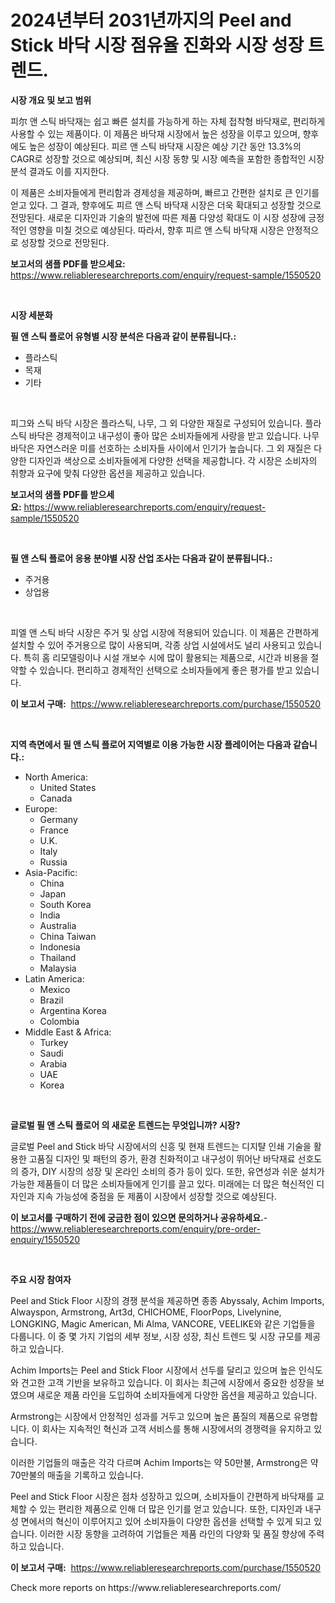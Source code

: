 <p><h1>2024년부터 2031년까지의 Peel and Stick 바닥 시장 점유율 진화와 시장 성장 트렌드.</h1></p><p><strong>시장 개요 및 보고 범위</strong></p>
<p><p>피尔 앤 스틱 바닥재는 쉽고 빠른 설치를 가능하게 하는 자체 접착형 바닥재로, 편리하게 사용할 수 있는 제품이다. 이 제품은 바닥재 시장에서 높은 성장을 이루고 있으며, 향후에도 높은 성장이 예상된다. 피르 앤 스틱 바닥재 시장은 예상 기간 동안 13.3%의 CAGR로 성장할 것으로 예상되며, 최신 시장 동향 및 시장 예측을 포함한 종합적인 시장 분석 결과도 이를 지지한다.</p><p>이 제품은 소비자들에게 편리함과 경제성을 제공하며, 빠르고 간편한 설치로 큰 인기를 얻고 있다. 그 결과, 향후에도 피르 앤 스틱 바닥재 시장은 더욱 확대되고 성장할 것으로 전망된다. 새로운 디자인과 기술의 발전에 따른 제품 다양성 확대도 이 시장 성장에 긍정적인 영향을 미칠 것으로 예상된다. 따라서, 향후 피르 앤 스틱 바닥재 시장은 안정적으로 성장할 것으로 전망된다.</p></p>
<p><strong>보고서의 샘플 PDF를 받으세요:</strong> <a href="https://www.reliableresearchreports.com/enquiry/request-sample/1550520">https://www.reliableresearchreports.com/enquiry/request-sample/1550520</a></p>
<p>&nbsp;</p>
<p><strong>시장 세분화</strong></p>
<p><strong>필 앤 스틱 플로어 유형별 시장 분석은 다음과 같이 분류됩니다.:</strong></p>
<p><ul><li>플라스틱</li><li>목재</li><li>기타</li></ul></p>
<p>&nbsp;</p>
<p><p>피그와 스틱 바닥 시장은 플라스틱, 나무, 그 외 다양한 재질로 구성되어 있습니다. 플라스틱 바닥은 경제적이고 내구성이 좋아 많은 소비자들에게 사랑을 받고 있습니다. 나무 바닥은 자연스러운 미를 선호하는 소비자들 사이에서 인기가 높습니다. 그 외 재질은 다양한 디자인과 색상으로 소비자들에게 다양한 선택을 제공합니다. 각 시장은 소비자의 취향과 요구에 맞춰 다양한 옵션을 제공하고 있습니다.</p></p>
<p><strong>보고서의 샘플 PDF를 받으세요:</strong>&nbsp;<a href="https://www.reliableresearchreports.com/enquiry/request-sample/1550520">https://www.reliableresearchreports.com/enquiry/request-sample/1550520</a></p>
<p>&nbsp;</p>
<p><strong> 필 앤 스틱 플로어 응용 분야별 시장 산업 조사는 다음과 같이 분류됩니다.:</strong></p>
<p><ul><li>주거용</li><li>상업용</li></ul></p>
<p>&nbsp;</p>
<p><p>피엘 앤 스틱 바닥 시장은 주거 및 상업 시장에 적용되어 있습니다. 이 제품은 간편하게 설치할 수 있어 주거용으로 많이 사용되며, 각종 상업 시설에서도 널리 사용되고 있습니다. 특히 홈 리모델링이나 시설 개보수 시에 많이 활용되는 제품으로, 시간과 비용을 절약할 수 있습니다. 편리하고 경제적인 선택으로 소비자들에게 좋은 평가를 받고 있습니다.</p></p>
<p><strong>이 보고서 구매:</strong>&nbsp; <a href="https://www.reliableresearchreports.com/purchase/1550520">https://www.reliableresearchreports.com/purchase/1550520</a></p>
<p>&nbsp;</p>
<p><strong>지역 측면에서 필 앤 스틱 플로어 지역별로 이용 가능한 시장 플레이어는 다음과 같습니다.:</strong></p>
<p><ul>
    <li>
        North America:
        <ul>
            <li>United States</li>
            <li>Canada</li>
        </ul>
    </li>
    <li>
        Europe:
        <ul>
            <li>Germany</li>
            <li>France</li>
            <li>U.K.</li>
            <li>Italy</li>
            <li>Russia</li>
        </ul>
    </li>
    <li>
        Asia-Pacific:
        <ul>
            <li>China</li>
            <li>Japan</li>
            <li>South Korea</li>
            <li>India</li>
            <li>Australia</li>
            <li>China Taiwan</li>
            <li>Indonesia</li>
            <li>Thailand</li>
            <li>Malaysia</li>
        </ul>
    </li>
    <li>
        Latin America:
        <ul>
            <li>Mexico</li>
            <li>Brazil</li>
            <li>Argentina Korea</li>
            <li>Colombia</li>
        </ul>
    </li>
    <li>
        Middle East & Africa:
        <ul>
            <li>Turkey</li>
            <li>Saudi</li>
            <li>Arabia</li>
            <li>UAE</li>
            <li>Korea</li>
        </ul>
    </li>
    </ul></p>
<p>&nbsp;</p>
<p><strong>글로벌 필 앤 스틱 플로어 의 새로운 트렌드는 무엇입니까? 시장?</strong></p>
<p><p>글로벌 Peel and Stick 바닥 시장에서의 신흥 및 현재 트렌드는 디지턀 인쇄 기술을 활용한 고품질 디자인 및 패턴의 증가, 환경 친화적이고 내구성이 뛰어난 바닥재료 선호도의 증가, DIY 시장의 성장 및 온라인 소비의 증가 등이 있다. 또한, 유연성과 쉬운 설치가 가능한 제품들이 더 많은 소비자들에게 인기를 끌고 있다. 미래에는 더 많은 혁신적인 디자인과 지속 가능성에 중점을 둔 제품이 시장에서 성장할 것으로 예상된다.</p></p>
<p><strong>이 보고서를 구매하기 전에 궁금한 점이 있으면 문의하거나 공유하세요.</strong>- <a href="https://www.reliableresearchreports.com/enquiry/pre-order-enquiry/1550520">https://www.reliableresearchreports.com/enquiry/pre-order-enquiry/1550520</a></p>
<p>&nbsp;</p>
<p><strong>주요 시장 참여자</strong></p>
<p><p>Peel and Stick Floor 시장의 경쟁 분석을 제공하면 종종 Abyssaly, Achim Imports, Alwayspon, Armstrong, Art3d, CHICHOME, FloorPops, Livelynine, LONGKING, Magic American, Mi Alma, VANCORE, VEELIKE와 같은 기업들을 다룹니다. 이 중 몇 가지 기업의 세부 정보, 시장 성장, 최신 트렌드 및 시장 규모를 제공하고 있습니다.</p><p>Achim Imports는 Peel and Stick Floor 시장에서 선두를 달리고 있으며 높은 인식도와 견고한 고객 기반을 보유하고 있습니다. 이 회사는 최근에 시장에서 중요한 성장을 보였으며 새로운 제품 라인을 도입하여 소비자들에게 다양한 옵션을 제공하고 있습니다.</p><p>Armstrong는 시장에서 안정적인 성과를 거두고 있으며 높은 품질의 제품으로 유명합니다. 이 회사는 지속적인 혁신과 고객 서비스를 통해 시장에서의 경쟁력을 유지하고 있습니다.</p><p>이러한 기업들의 매출은 각각 다르며 Achim Imports는 약 50만불, Armstrong은 약 70만불의 매출을 기록하고 있습니다.</p><p>Peel and Stick Floor 시장은 점차 성장하고 있으며, 소비자들이 간편하게 바닥재를 교체할 수 있는 편리한 제품으로 인해 더 많은 인기를 얻고 있습니다. 또한, 디자인과 내구성 면에서의 혁신이 이루어지고 있어 소비자들이 다양한 옵션을 선택할 수 있게 되고 있습니다. 이러한 시장 동향을 고려하여 기업들은 제품 라인의 다양화 및 품질 향상에 주력하고 있습니다.</p></p>
<p><strong>이 보고서 구매:</strong>&nbsp;&nbsp;<a href="https://www.reliableresearchreports.com/purchase/1550520">https://www.reliableresearchreports.com/purchase/1550520</a></p>
<p>Check more reports on https://www.reliableresearchreports.com/</p>
